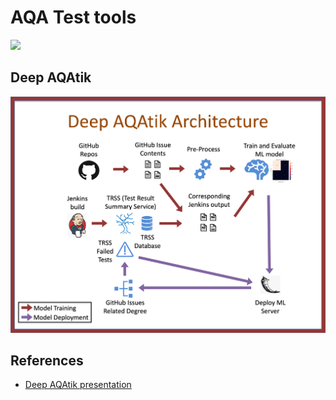 # AQA Test tools

![](./diagrams/aqaTestToolsRoadmap.jpg)

## Deep AQAtik

![](images/deep_aqatik_design.png)

## References

- [Deep AQAtik presentation](presentations/Deep_AQATik.pdf)
